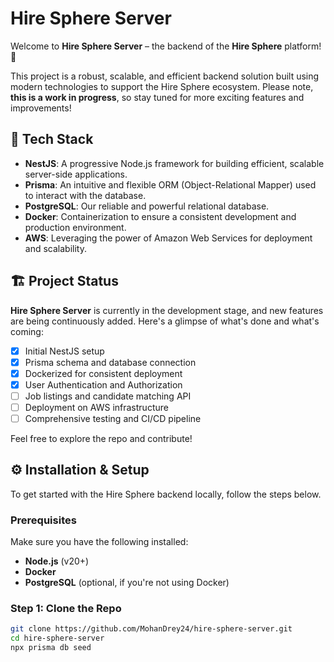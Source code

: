 # Hire Sphere Server

Welcome to **Hire Sphere Server** – the backend of the **Hire Sphere** platform! 🎉

This project is a robust, scalable, and efficient backend solution built using modern technologies to support the Hire Sphere ecosystem. Please note, **this is a work in progress**, so stay tuned for more exciting features and improvements!

## 🚀 Tech Stack

- **NestJS**: A progressive Node.js framework for building efficient, scalable server-side applications.
- **Prisma**: An intuitive and flexible ORM (Object-Relational Mapper) used to interact with the database.
- **PostgreSQL**: Our reliable and powerful relational database.
- **Docker**: Containerization to ensure a consistent development and production environment.
- **AWS**: Leveraging the power of Amazon Web Services for deployment and scalability.

## 🏗️ Project Status

**Hire Sphere Server** is currently in the development stage, and new features are being continuously added. Here's a glimpse of what's done and what's coming:

- [x] Initial NestJS setup
- [x] Prisma schema and database connection
- [x] Dockerized for consistent deployment
- [x] User Authentication and Authorization
- [ ] Job listings and candidate matching API
- [ ] Deployment on AWS infrastructure
- [ ] Comprehensive testing and CI/CD pipeline

Feel free to explore the repo and contribute!

## ⚙️ Installation & Setup

To get started with the Hire Sphere backend locally, follow the steps below.

### Prerequisites

Make sure you have the following installed:

- **Node.js** (v20+)
- **Docker**
- **PostgreSQL** (optional, if you're not using Docker)

### Step 1: Clone the Repo

```bash
git clone https://github.com/MohanDrey24/hire-sphere-server.git
cd hire-sphere-server
npx prisma db seed
